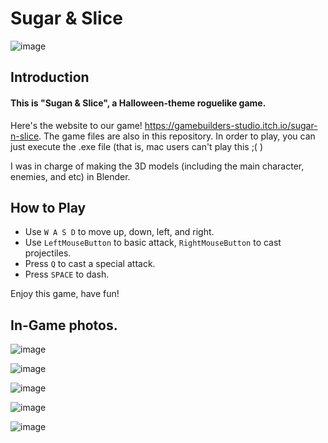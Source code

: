 # Sugar & Slice
![image](https://user-images.githubusercontent.com/106136532/213363491-182a9bfc-b126-4ab7-b2d4-483414391cf0.png)
## Introduction
#### This is "Sugan & Slice", a Halloween-theme roguelike game.

Here's the website to our game! https://gamebuilders-studio.itch.io/sugar-n-slice. The game files are also in this repository. In order to play, you can just execute the .exe file (that is, mac users can't play this ;( )  

I was in charge of making the 3D models (including the main character, enemies, and etc) in Blender.

## How to Play
* Use `W A S D` to move up, down, left, and right.
* Use `LeftMouseButton` to basic attack, `RightMouseButton` to cast projectiles.
* Press `Q` to cast a special attack.
* Press `SPACE` to dash.

Enjoy this game, have fun!

## In-Game photos.



![image](https://user-images.githubusercontent.com/106136532/213361611-1a0fa617-8330-4d9b-8969-1df6e58ab078.png)

![image](https://user-images.githubusercontent.com/106136532/213361925-2607fcb1-96d8-46fa-a0d4-fe7e88f47f38.png)

![image](https://user-images.githubusercontent.com/106136532/213362298-2ff26145-24ed-40df-b987-445b175c5190.png)

![image](https://user-images.githubusercontent.com/106136532/213363042-81b2a498-1690-4ee3-b311-cf3cffddb805.png)

![image](https://user-images.githubusercontent.com/106136532/213363444-6a645351-8ccf-471f-ae4a-82750796e325.png)
